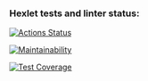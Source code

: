 ### Hexlet tests and linter status:
[![Actions Status](https://github.com/jhg913915/java-project-78/actions/workflows/hexlet-check.yml/badge.svg)](https://github.com/jhg913915/java-project-78/actions)

[![Maintainability](https://api.codeclimate.com/v1/badges/e6c751b66e11610afdcd/maintainability)](https://codeclimate.com/github/jhg913915/java-project-78/maintainability)

[![Test Coverage](https://api.codeclimate.com/v1/badges/e6c751b66e11610afdcd/test_coverage)](https://codeclimate.com/github/jhg913915/java-project-78/test_coverage)